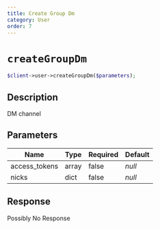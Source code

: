 ```yaml
---
title: Create Group Dm
category: User
order: 7
---
```


# `createGroupDm`

```php
$client->user->createGroupDm($parameters);
```

## Description

DM channel

## Parameters


Name | Type | Required | Default
--- | --- | --- | ---
access_tokens | array | false | *null*
nicks | dict | false | *null*

## Response

Possibly No Response

